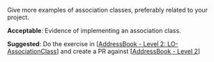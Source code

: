 <panel type="info" header="**`W8.4` Can implement association classes** :star::star::star:" no-close>

<panel type="info" header="`W8.4a` Can explain the meaning of association classes :star::star::star:">
  <include src="../../book/oopDesign/associations/associationClasses/full.md" />
  <panel header=":dart: Evidence" expanded>

Give more examples of association classes, preferably related to your project.

  </panel>
</panel>

<panel type="info" header="`W8.4b` Can implement association classes :star::star::star:">
  <include src="../../book/oopImplementation/associationClasses/full.md" />
  <panel header=":dart: Evidence" expanded>

**Acceptable**: Evidence of implementing an association class. 

**Suggested**: Do the exercise in [[AddressBook - Level 2: LO-AssociationClass](https://github.com/nus-cs2103-AY1718S1/addressbook-level2/blob/master/doc/LearningOutcomes.md#use-association-classes-lo-associationclass)] and create a PR against [[AddressBook - Level 2](https://github.com/nus-cs2103-AY1718S1/addressbook-level2)]

  </panel>
</panel>

</panel>
